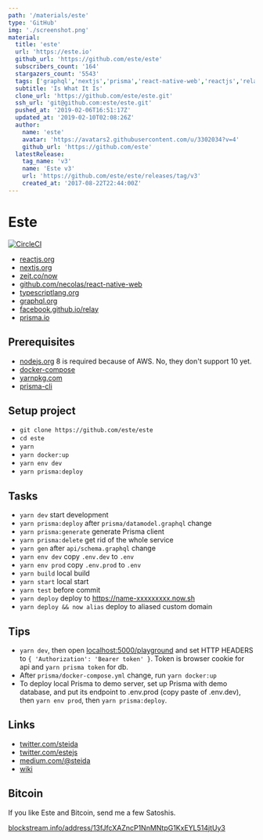 ```yaml
---
path: '/materials/este'
type: 'GitHub'
img: './screenshot.png'
material:
  title: 'este'
  url: 'https://este.io'
  github_url: 'https://github.com/este/este'
  subscribers_count: '164'
  stargazers_count: '5543'
  tags: ['graphql','nextjs','prisma','react-native-web','reactjs','relay','typescript']
  subtitle: 'Is What It Is'
  clone_url: 'https://github.com/este/este.git'
  ssh_url: 'git@github.com:este/este.git'
  pushed_at: '2019-02-06T16:51:17Z'
  updated_at: '2019-02-10T02:08:26Z'
  author:
    name: 'este'
    avatar: 'https://avatars2.githubusercontent.com/u/3302034?v=4'
    github_url: 'https://github.com/este'
  latestRelease:
    tag_name: 'v3'
    name: 'Este v3'
    url: 'https://github.com/este/este/releases/tag/v3'
    created_at: '2017-08-22T22:44:00Z'
---
```

# Este

[![CircleCI](https://circleci.com/gh/este/este/tree/master.svg?style=svg)](https://circleci.com/gh/este/este/tree/master)

- [reactjs.org](https://reactjs.org/)
- [nextjs.org](https://nextjs.org/)
- [zeit.co/now](https://zeit.co/now)
- [github.com/necolas/react-native-web](https://github.com/necolas/react-native-web)
- [typescriptlang.org](https://www.typescriptlang.org/)
- [graphql.org](https://graphql.org/)
- [facebook.github.io/relay](https://facebook.github.io/relay/)
- [prisma.io](https://www.prisma.io/)

## Prerequisites

- [nodejs.org](http://nodejs.org/) 8 is required because of AWS. No, they don't support 10 yet.
- [docker-compose](https://www.docker.com/products/docker-engine)
- [yarnpkg.com](https://yarnpkg.com/en/)
- [prisma-cli](https://www.prisma.io/docs/prisma-cli-and-configuration/using-the-prisma-cli-alx4/)

## Setup project

- `git clone https://github.com/este/este`
- `cd este`
- `yarn`
- `yarn docker:up`
- `yarn env dev`
- `yarn prisma:deploy`

## Tasks

- `yarn dev` start development
- `yarn prisma:deploy` after `prisma/datamodel.graphql` change
- `yarn prisma:generate` generate Prisma client
- `yarn prisma:delete` get rid of the whole service
- `yarn gen` after `api/schema.graphql` change
- `yarn env dev` copy `.env.dev` to `.env`
- `yarn env prod` copy `.env.prod` to `.env`
- `yarn build` local build
- `yarn start` local start
- `yarn test` before commit
- `yarn deploy` deploy to <https://name-xxxxxxxxx.now.sh>
- `yarn deploy && now alias` deploy to aliased custom domain

## Tips

- `yarn dev`, then open [localhost:5000/playground](http://localhost:5000/playground) and set HTTP HEADERS to `{ 'Authorization': 'Bearer token' }`. Token is browser cookie for api and `yarn prisma token` for db.
- After `prisma/docker-compose.yml` change, run `yarn docker:up`
- To deploy local Prisma to demo server, set up Prisma with demo database, and put its endpoint to .env.prod (copy paste of .env.dev), then `yarn env prod`, then `yarn prisma:deploy`.

## Links

- [twitter.com/steida](https://twitter.com/steida)
- [twitter.com/estejs](https://twitter.com/estejs)
- [medium.com/@steida](https://medium.com/@steida/)
- [wiki](https://github.com/este/este/wiki)

## Bitcoin

If you like Este and Bitcoin, send me a few Satoshis.

[blockstream.info/address/13fJfcXAZncP1NnMNtpG1KxEYL514jtUy3](https://blockstream.info/address/13fJfcXAZncP1NnMNtpG1KxEYL514jtUy3)
